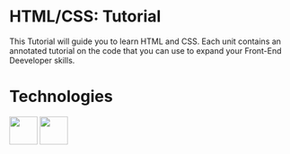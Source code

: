 # HTML/CSS: Tutorial

This Tutorial will guide you to learn HTML and CSS. Each unit contains an annotated tutorial on the code that you can use to expand your Front-End Deeveloper skills.

Technologies
====================
<img src="https://upload.wikimedia.org/wikipedia/commons/6/61/HTML5_logo_and_wordmark.svg" width="50px" height="50px" />
<img src="http://ohdoylerules.com/content/images/css3.svg" width="50px" height="50px" />
